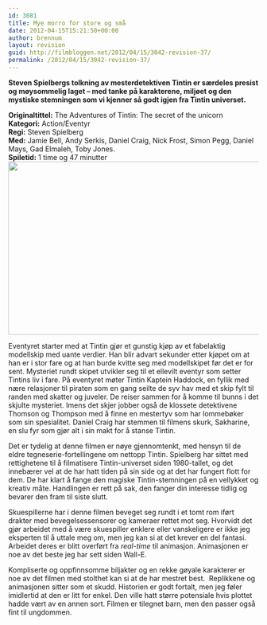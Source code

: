 ```yaml
---
id: 3081
title: Mye morro for store og små
date: 2012-04-15T15:21:50+00:00
author: brennum
layout: revision
guid: http://filmbloggen.net/2012/04/15/3042-revision-37/
permalink: /2012/04/15/3042-revision-37/
---
```

**Steven Spielbergs tolkning av mesterdetektiven Tintin er særdeles presist og møysommelig laget &#8211; med tanke på karakterene, miljøet og den mystiske stemningen som vi kjenner så godt igjen fra Tintin universet.<!--more-->**

**Originaltittel:** The Adventures of Tintin: The secret of the unicorn  
**Kategori:** Action/Eventyr  
**Regi:** Steven Spielberg  
**Med:** Jamie Bell, Andy Serkis, Daniel Craig, Nick Frost, Simon Pegg, Daniel Mays, Gad Elmaleh, Toby Jones.  
**Spiletid:** 1 time og 47 minutter  
<a href="http://filmbloggen.net/?attachment_id=3045" rel="attachment wp-att-3045"><img class="alignnone size-large wp-image-3045" src="http://filmbloggen.net/wp-content/uploads//2012/04/the-adventures-of-tintin-movie-4-620x348.jpg" alt="" width="620" height="348" /></a>

Eventyret starter med at Tintin gjør et gunstig kjøp av et fabelaktig modellskip med uante verdier. Han blir advart sekunder etter kjøpet om at han er i stor fare og at han burde kvitte seg med modellskipet før det er for sent. Mysteriet rundt skipet utvikler seg til et ellevilt eventyr som setter Tintins liv i fare. På eventyret møter Tintin Kaptein Haddock, en fyllik med nære relasjoner til piraten som en gang seilte de syv hav med et skip fylt til randen med skatter og juveler. De reiser sammen for å komme til bunns i det skjulte mysteriet. Imens det skjer jobber også de klossete detektivene Thomson og Thompson med å finne en mestertyv som har lommebøker som sin spesialitet. Daniel Craig har stemmen til filmens skurk, Sakharine, en slu fyr som gjør alt i sin makt for å stanse Tintin.

Det er tydelig at denne filmen er nøye gjennomtenkt, med hensyn til de eldre tegneserie-fortellingene om nettopp Tintin. Spielberg har sittet med rettighetene til å filmatisere Tintin-universet siden 1980-tallet, og det innebærer vel at de har hatt tiden på sin side og at det har fungert flott for dem. De har klart å fange den magiske Tintin-stemningen på en vellykket og kreativ måte. Handlingen er rett på sak, den fanger din interesse tidlig og bevarer den fram til siste slutt.

Skuespillerne har i denne filmen beveget seg rundt i et tomt rom iført drakter med bevegelsessensorer og kameraer rettet mot seg. Hvorvidt det gjør arbeidet med å være skuespiller enklere eller vanskeligere er ikke jeg eksperten til å uttale meg om, men jeg kan si at det krever en del fantasi. Arbeidet deres er blitt overført fra _real-time_ til animasjon. Animasjonen er noe av det beste jeg har sett siden Wall-E.

Kompliserte og oppfinnsomme biljakter og en rekke gøyale karakterer er noe av det filmen med stolthet kan si at de har mestret best.  Replikkene og animasjonen sitter som et skudd. Historien er godt fortalt, men jeg føler imidlertid at den er litt for enkel. Den ville hatt større potensiale hvis plottet hadde vært av en annen sort. Filmen er tilegnet barn, men den passer også fint til ungdommen.